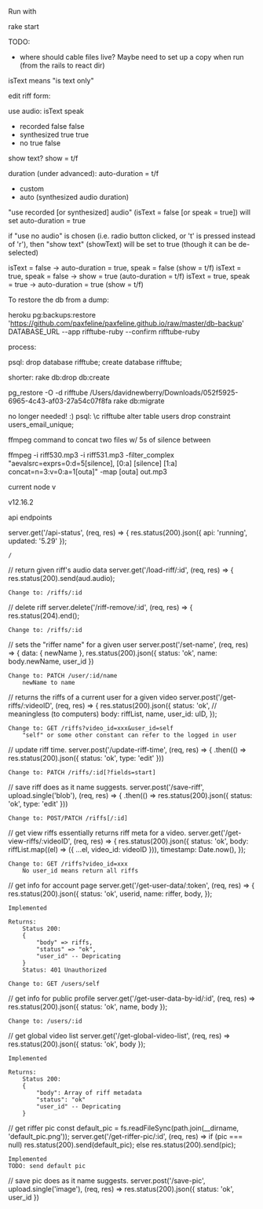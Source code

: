 Run with

rake start




TODO:
- where should cable files live? Maybe need to set up a copy when run (from the rails to react dir)




isText means "is text only"


edit riff form:

use audio:          isText  speak
- recorded          false   false
- synthesized       true    true 
- no                true    false

show text?          show = t/f

duration (under advanced):  auto-duration = t/f
- custom
- auto (synthesized audio duration)

"use recorded [or synthesized] audio" (isText = false [or speak = true]) will set auto-duration = true

if "use no audio" is chosen (i.e. radio button clicked, or 't' is pressed instead of 'r'), then "show text" (showText) will be set to true (though it can be de-selected)

isText = false -> auto-duration = true, speak = false (show = t/f)
isText = true, speak = false -> show = true (auto-duration = t/f)
isText = true, speak = true -> auto-duration = true (show = t/f)




To restore the db from a dump:

heroku pg:backups:restore 'https://github.com/paxfeline/paxfeline.github.io/raw/master/db-backup' DATABASE_URL --app rifftube-ruby --confirm rifftube-ruby


process:

psql:
drop database rifftube;
create database rifftube;

shorter:
rake db:drop db:create

pg_restore -O -d rifftube /Users/davidnewberry/Downloads/052f5925-6965-4c43-af03-27a54c07f8fa 
rake db:migrate

no longer needed! :)
    psql:
    \c rifftube
    alter table users drop constraint users_email_unique;





ffmpeg command to concat two files w/ 5s of silence between

ffmpeg -i riff530.mp3 -i riff531.mp3 -filter_complex "aevalsrc=exprs=0:d=5[silence], [0:a] [silence] [1:a] concat=n=3:v=0:a=1[outa]" -map [outa] out.mp3



current node v

v12.16.2











api endpoints


server.get('/api-status', (req, res) => {
res.status(200).json({ api: 'running', updated: '5.29' });

    /

// return given riff's audio data
server.get('/load-riff/:id', (req, res) => {
    res.status(200).send(aud.audio);

    Change to: /riffs/:id

// delete riff
server.delete('/riff-remove/:id', (req, res) => {
    res.status(204).end();

    Change to: /riffs/:id

// sets the "riffer name" for a given user
server.post('/set-name', (req, res) => {
      data: { newName },
        res.status(200).json({ status: 'ok', name: body.newName, user_id })

    Change to: PATCH /user/:id/name
        newName to name

// returns the riffs of a current user for a given video
server.post('/get-riffs/:videoID', (req, res) => {
        res.status(200).json({
            status: 'ok', // meaningless (to computers)
            body: riffList,
            name,
            user_id: uID,
        });

    Change to: GET /riffs?video_id=xxx&user_id=self
        "self" or some other constant can refer to the logged in user

// update riff time.
server.post('/update-riff-time', (req, res) => {
    .then(() => res.status(200).json({ status: 'ok', type: 'edit' }))

    Change to: PATCH /riffs/:id[?fields=start]

// save riff does as it name suggests.
server.post('/save-riff', upload.single('blob'), (req, res) => {
        .then(() => res.status(200).json({ status: 'ok', type: 'edit' }))

    Change to: POST/PATCH /riffs[/:id]

// get view riffs essentially returns riff meta for a video.
server.get('/get-view-riffs/:videoID', (req, res) => {
    res.status(200).json({
    status: 'ok',
    body: riffList.map((el) => ({ ...el, video_id: videoID })),
    timestamp: Date.now(),
    });

    Change to: GET /riffs?video_id=xxx
        No user_id means return all riffs

// get info for account page
server.get('/get-user-data/:token', (req, res) => {
    res.status(200).json({
        status: 'ok',
        userid,
        name: riffer,
        body,
    });

    Implemented

    Returns:
        Status 200:
        {
            "body" => riffs,
            "status" => "ok",
            "user_id" -- Depricating
        }
        Status: 401 Unauthorized

    Change to: GET /users/self

// get info for public profile
server.get('/get-user-data-by-id/:id', (req, res) =>
res.status(200).json({
    status: 'ok',
    name,
    body
});

    Change to: /users/:id

// get global video list
server.get('/get-global-video-list', (req, res) =>
res.status(200).json({
    status: 'ok',
    body
});

    Implemented

    Returns:
        Status 200:
        {
            "body": Array of riff metadata
            "status": "ok"
            "user_id" -- Depricating
        }

// get riffer pic
const default_pic = fs.readFileSync(path.join(__dirname, 'default_pic.png'));
server.get('/get-riffer-pic/:id', (req, res) =>
    if (pic === null)
    res.status(200).send(default_pic);
    else
    res.status(200).send(pic);

    Implemented
    TODO: send default pic

// save pic does as it name suggests.
server.post('/save-pic', upload.single('image'), (req, res) =>
        res.status(200).json({ status: 'ok', user_id })